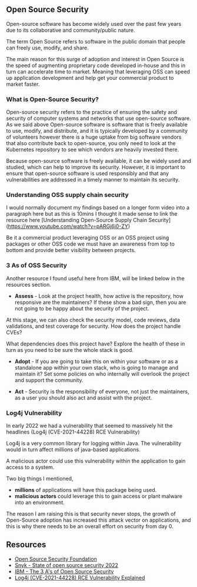 ## Open Source Security 

Open-source software has become widely used over the past few years due to its collaborative and community/public nature. 

The term Open Source refers to software in the public domain that people can freely use, modify, and share. 

The main reason for this surge of adoption and interest in Open Source is the speed of augmenting proprietary code developed in-house and this in turn can accelerate time to market. Meaning that leveraging OSS can speed up application development and help get your commercial product to market faster.

### What is Open-Source Security? 

Open-source security refers to the practice of ensuring the safety and security of computer systems and networks that use open-source software. As we said above Open-source software is software that is freely available to use, modify, and distribute, and it is typically developed by a community of volunteers however there is a huge uptake from big software vendors that also contribute back to open-source, you only need to look at the Kubernetes repository to see which vendors are heavily invested there. 

Because open-source software is freely available, it can be widely used and studied, which can help to improve its security. However, it is important to ensure that open-source software is used responsibly and that any vulnerabilities are addressed in a timely manner to maintain its security.

### Understanding OSS supply chain security
I would normally document my findings based on a longer form video into a paragraph here but as this is 10mins I thought it made sense to link the resource here [Understanding Open-Source Supply Chain Security] (https://www.youtube.com/watch?v=pARGj6j0-ZY)

Be it a commercial product leveraging OSS or an OSS project using packages or other OSS code we must have an awareness from top to bottom and provide better visibility between projects. 

### 3 As of OSS Security 

Another resource I found useful here from IBM, will be linked below in the resources section. 

- **Assess** - Look at the project health, how active is the repository, how responsive are the maintainers? If these show a bad sign, then you are not going to be happy about the security of the project. 

At this stage, we can also check the security model, code reviews, data validations, and test coverage for security. How does the project handle CVEs? 

What dependencies does this project have? Explore the health of these in turn as you need to be sure the whole stack is good. 

- **Adopt** - If you are going to take this on within your software or as a standalone app within your own stack, who is going to manage and maintain it? Set some policies on who internally will overlook the project and support the community. 

- **Act** - Security is the responsibility of everyone, not just the maintainers, as a user you should also act and assist with the project. 

### Log4j Vulnerability

In early 2022 we had a vulnerability that seemed to massively hit the headlines (Log4j (CVE-2021-44228) RCE Vulnerability)

Log4j is a very common library for logging within Java. The vulnerability would in turn affect millions of java-based applications.  

A malicious actor could use this vulnerability within the application to gain access to a system. 

Two big things I mentioned, 

- **millions** of applications will have this package being used.  
- **malicious actors** could leverage this to gain access or plant malware into an environment. 

The reason I am raising this is that security never stops, the growth of Open-Source adoption has increased this attack vector on applications, and this is why there needs to be an overall effort on security from day 0. 

## Resources 

- [Open Source Security Foundation](https://openssf.org/)
- [Snyk - State of open source security 2022](https://snyk.io/reports/open-source-security/)
- [IBM - The 3 A's of Open Source Security](https://www.youtube.com/watch?v=baZH6CX6Zno)
- [Log4j (CVE-2021-44228) RCE Vulnerability Explained](https://www.youtube.com/watch?v=0-abhd-CLwQ)
